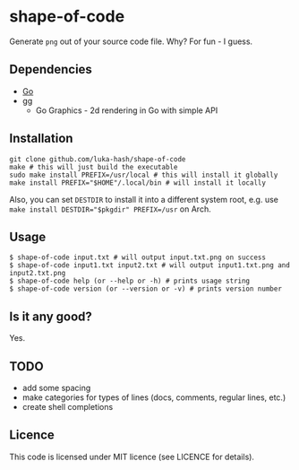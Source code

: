 # shape-of-code

Generate `png` out of your source code file. Why? For fun - I guess.

## Dependencies

- [Go](https://go.dev/)
- [gg](https://github.com/fogleman/gg)
  - Go Graphics - 2d rendering in Go with simple API

## Installation

```
git clone github.com/luka-hash/shape-of-code
make # this will just build the executable
sudo make install PREFIX=/usr/local # this will install it globally
make install PREFIX="$HOME"/.local/bin # will install it locally
```

Also, you can set `DESTDIR` to install it into a different system root, e.g. use
`make install DESTDIR="$pkgdir" PREFIX=/usr` on Arch.

## Usage

```
$ shape-of-code input.txt # will output input.txt.png on success
$ shape-of-code input1.txt input2.txt # will output input1.txt.png and input2.txt.png
$ shape-of-code help (or --help or -h) # prints usage string
$ shape-of-code version (or --version or -v) # prints version number
```

## Is it any good?

Yes.

## TODO

- add some spacing
- make categories for types of lines (docs, comments, regular lines, etc.)
- create shell completions

## Licence

This code is licensed under MIT licence (see LICENCE for details).
